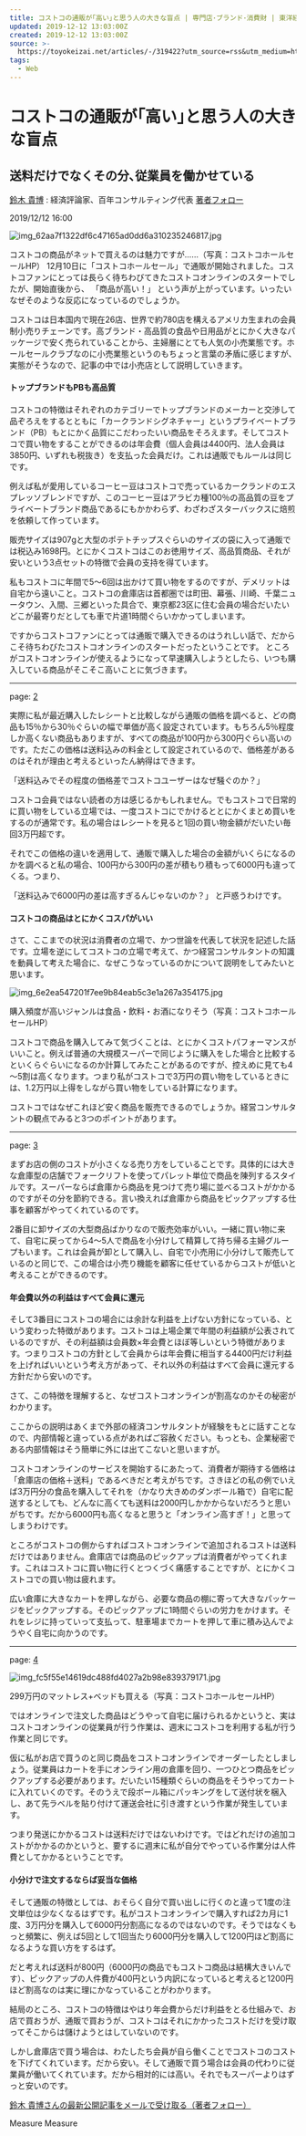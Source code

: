 ```yaml
---
title: コストコの通販が｢高い｣と思う人の大きな盲点 | 専門店･ブランド･消費財 | 東洋経済オンライン | 経済ニュースの新基準
updated: 2019-12-12 13:03:00Z
created: 2019-12-12 13:03:00Z
source: >-
  https://toyokeizai.net/articles/-/319422?utm_source=rss&utm_medium=http&utm_campaign=link_back
tags:
  - Web
---
```


# コストコの通販が｢高い｣と思う人の大きな盲点

## 送料だけでなくその分､従業員を働かせている

 [鈴木 貴博](https://toyokeizai.net/list/author/%E9%88%B4%E6%9C%A8_%E8%B2%B4%E5%8D%9A) : 経済評論家、百年コンサルティング代表    [著者フォロー](https://id.toyokeizai.net/fm/?author_id=3400&author_name=%E9%88%B4%E6%9C%A8+%E8%B2%B4%E5%8D%9A&referer=%2Farticles%2F-%2F319422%3Fismmark%3Da)

2019/12/12 16:00

![img_62aa7f1322df6c47165ad0dd6a310235246817.jpg](../_resources/img_62aa7f1322df6c47165ad0dd6a310235246817.jpg)

コストコの商品がネットで買えるのは魅力ですが……（写真：コストコホールセールHP）
12月10日に「コストコホールセール」で通販が開始されました。コストコファンにとっては長らく待ちわびてきたコストコオンラインのスタートでしたが、開始直後から、
「商品が高い！」
という声が上がっています。いったいなぜそのような反応になっているのでしょうか。

コストコは日本国内で現在26店、世界で約780店を構えるアメリカ生まれの会員制小売りチェーンです。高ブランド・高品質の食品や日用品がとにかく大きなパッケージで安く売られていることから、主婦層にとても人気の小売業態です。ホールセールクラブなのに小売業態というのもちょっと言葉の矛盾に感じますが、実態がそうなので、記事の中では小売店として説明していきます。

#### トップブランドもPBも高品質

コストコの特徴はそれぞれのカテゴリーでトップブランドのメーカーと交渉して品ぞろえをするとともに「カークランドシグネチャー」というプライベートブランド（PB）もとにかく品質にこだわったいい商品をそろえます。そしてコストコで買い物をすることができるのは年会費（個人会員は4400円、法人会員は3850円、いずれも税抜き）を支払った会員だけ。これは通販でもルールは同じです。

例えば私が愛用しているコーヒー豆はコストコで売っているカークランドのエスプレッソブレンドですが、このコーヒー豆はアラビカ種100％の高品質の豆をプライベートブランド商品であるにもかかわらず、わざわざスターバックスに焙煎を依頼して作っています。

販売サイズは907gと大型のポテトチップスぐらいのサイズの袋に入って通販では税込み1698円。とにかくコストコはこのお徳用サイズ、高品質商品、それが安いという3点セットの特徴で会員の支持を得ています。

私もコストコに年間で5～6回は出かけて買い物をするのですが、デメリットは自宅から遠いこと。コストコの倉庫店は首都圏では町田、幕張、川崎、千葉ニュータウン、入間、三郷といった具合で、東京都23区に住む会員の場合だいたいどこが最寄りだとしても車で片道1時間ぐらいかかってしまいます。

ですからコストコファンにとっては通販で購入できるのはうれしい話で、だからこそ待ちわびたコストコオンラインのスタートだったということです。
ところがコストコオンラインが使えるようになって早速購入しようとしたら、いつも購入している商品がそこそこ高いことに気づきます。

* * *

page: [2](https://toyokeizai.net/articles/-/319422?page=2)

実際に私が最近購入したレシートと比較しながら通販の価格を調べると、どの商品も15％から30％ぐらいの幅で単価が高く設定されています。もちろん5％程度しか高くない商品もありますが、すべての商品が100円から300円ぐらい高いのです。ただこの価格は送料込みの料金として設定されているので、価格差があるのはそれが理由と考えるといったん納得はできます。

「送料込みでその程度の価格差でコストコユーザーはなぜ騒ぐのか？」

コストコ会員ではない読者の方は感じるかもしれません。でもコストコで日常的に買い物をしている立場では、一度コストコにでかけるととにかくまとめ買いをするのが通常です。私の場合はレシートを見ると1回の買い物金額がだいたい毎回3万円超です。

それでこの価格の違いを適用して、通販で購入した場合の金額がいくらになるのかを調べると私の場合、100円から300円の差が積もり積もって6000円も違ってくる。つまり、

「送料込みで6000円の差は高すぎるんじゃないのか？」
と戸惑うわけです。

#### コストコの商品はとにかくコスパがいい

さて、ここまでの状況は消費者の立場で、かつ世論を代表して状況を記述した話です。立場を逆にしてコストコの立場で考えて、かつ経営コンサルタントの知識を動員して考えた場合に、なぜこうなっているのかについて説明をしてみたいと思います。

![img_6e2ea547201f7ee9b84eab5c3e1a267a354175.jpg](../_resources/img_6e2ea547201f7ee9b84eab5c3e1a267a354175.jpg)

購入頻度が高いジャンルは食品・飲料・お酒になりそう（写真：コストコホールセールHP）

コストコで商品を購入してみて気づくことは、とにかくコストパフォーマンスがいいこと。例えば普通の大規模スーパーで同じように購入をした場合と比較するといくらぐらいになるのか計算してみたことがあるのですが、控えめに見ても4～5割は高くなります。つまり私がコストコで3万円の買い物をしているときには、1.2万円以上得をしながら買い物をしている計算になります。

コストコではなぜこれほど安く商品を販売できるのでしょうか。経営コンサルタントの観点でみると3つのポイントがあります。

* * *

page: [3](https://toyokeizai.net/articles/-/319422?page=3)

まずお店の側のコストが小さくなる売り方をしていることです。具体的には大きな倉庫型の店舗でフォークリフトを使ってパレット単位で商品を陳列するスタイルです。スーパーならば倉庫から商品を見つけて売り場に並べるコストがかかるのですがその分を節約できる。言い換えれば倉庫から商品をピックアップする仕事を顧客がやってくれているのです。

2番目に卸サイズの大型商品ばかりなので販売効率がいい。一緒に買い物に来て、自宅に戻ってから4～5人で商品を小分けして精算して持ち帰る主婦グループもいます。これは会員が卸として購入し、自宅で小売用に小分けして販売しているのと同じで、この場合は小売り機能を顧客に任せているからコストが低いと考えることができるのです。

#### 年会費以外の利益はすべて会員に還元

そして3番目にコストコの場合には余計な利益を上げない方針になっている、という変わった特徴があります。コストコは上場企業で年間の利益額が公表されているのですが、その利益額は会員数×年会費とほぼ等しいという特徴があります。つまりコストコの方針として会員からは年会費に相当する4400円だけ利益を上げればいいという考え方があって、それ以外の利益はすべて会員に還元する方針だから安いのです。

さて、この特徴を理解すると、なぜコストコオンラインが割高なのかその秘密がわかります。

ここからの説明はあくまで外部の経済コンサルタントが経験をもとに話すことなので、内部情報と違っている点があればご容赦ください。もっとも、企業秘密である内部情報はそう簡単に外には出てこないと思いますが。

コストコオンラインのサービスを開始するにあたって、消費者が期待する価格は「倉庫店の価格＋送料」であるべきだと考えがちです。さきほどの私の例でいえば3万円分の食品を購入してそれを（かなり大きめのダンボール箱で）自宅に配送するとしても、どんなに高くても送料は2000円しかかからないだろうと思いがちです。だから6000円も高くなると思うと「オンライン高すぎ！」と思ってしまうわけです。

ところがコストコの側からすればコストコオンラインで追加されるコストは送料だけではありません。倉庫店では商品のピックアップは消費者がやってくれます。これはコストコに買い物に行くとつくづく痛感することですが、とにかくコストコでの買い物は疲れます。

広い倉庫に大きなカートを押しながら、必要な商品の棚に寄って大きなパッケージをピックアップする。そのピックアップに1時間ぐらいの労力をかけます。それをレジに持っていって支払って、駐車場までカートを押して車に積み込んでようやく自宅に向かうのです。

* * *

page: [4](https://toyokeizai.net/articles/-/319422?page=4)

![img_fc5f55e14619dc488fd4027a2b98e839379171.jpg](../_resources/img_fc5f55e14619dc488fd4027a2b98e839379171.jpg)

299万円のマットレス+ベッドも買える（写真：コストコホールセールHP）

ではオンラインで注文した商品はどうやって自宅に届けられるかというと、実はコストコオンラインの従業員が行う作業は、週末にコストコを利用する私が行う作業と同じです。

仮に私がお店で買うのと同じ商品をコストコオンラインでオーダーしたとしましょう。従業員はカートを手にオンライン用の倉庫を回り、一つひとつ商品をピックアップする必要があります。だいたい15種類ぐらいの商品をそうやってカートに入れていくのです。そのうえで段ボール箱にパッキングをして送付状を梱入し、あて先ラベルを貼り付けて運送会社に引き渡すという作業が発生しています。

つまり発送にかかるコストは送料だけではないわけです。ではどれだけの追加コストがかかるのかというと、要するに週末に私が自分でやっている作業分は人件費としてかかるということです。

#### 小分けで注文するならば妥当な価格

そして通販の特徴としては、おそらく自分で買い出しに行くのと違って1度の注文単位は少なくなるはずです。私がコストコオンラインで購入すれば2カ月に1度、3万円分を購入して6000円分割高になるのではないのです。そうではなくもっと頻繁に、例えば5回として1回当たり6000円分を購入して1200円ほど割高になるような買い方をするはず。

だと考えれば送料が800円（6000円の商品でもコストコ商品は結構大きいんです）、ピックアップの人件費が400円という内訳になっていると考えると1200円ほど割高なのは実に理にかなっていることがわかります。

結局のところ、コストコの特徴はやはり年会費からだけ利益をとる仕組みで、お店で買おうが、通販で買おうが、コストコはそれにかかったコストだけを受け取ってそこからは儲けようとはしていないのです。

しかし倉庫店で買う場合は、わたしたち会員が自ら働くことでコストコのコストを下げてくれています。だから安い。そして通販で買う場合は会員の代わりに従業員が働いてくれています。だから相対的には高い。それでもスーパーよりはずっと安いのです。

[鈴木 貴博さんの最新公開記事をメールで受け取る（著者フォロー）](https://id.toyokeizai.net/fm/?author_id=3400&author_name=%E9%88%B4%E6%9C%A8+%E8%B2%B4%E5%8D%9A&referer=%2Farticles%2F-%2F319422%3Fismmark%3Da%26page%3D4)

Measure
Measure
